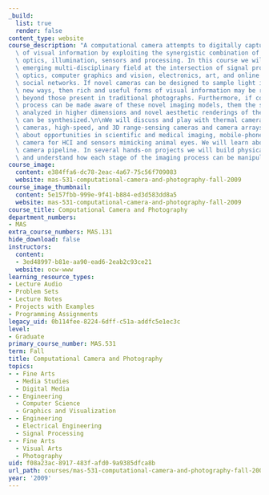 ```yaml
---
_build:
  list: true
  render: false
content_type: website
course_description: "A computational camera attempts to digitally capture the essence\
  \ of visual information by exploiting the synergistic combination of task-specific\
  \ optics, illumination, sensors and processing. In this course we will study this\
  \ emerging multi-disciplinary field at the intersection of signal processing, applied\
  \ optics, computer graphics and vision, electronics, art, and online sharing through\
  \ social networks. If novel cameras can be designed to sample light in radically\
  \ new ways, then rich and useful forms of visual information may be recorded \u2014\
  \ beyond those present in traditional photographs. Furthermore, if computational\
  \ process can be made aware of these novel imaging models, them the scene can be\
  \ analyzed in higher dimensions and novel aesthetic renderings of the visual information\
  \ can be synthesized.\n\nWe will discuss and play with thermal cameras, multi-spectral\
  \ cameras, high-speed, and 3D range-sensing cameras and camera arrays. We will learn\
  \ about opportunities in scientific and medical imaging, mobile-phone based photography,\
  \ camera for HCI and sensors mimicking animal eyes. We will learn about the complete\
  \ camera pipeline. In several hands-on projects we will build physical imaging prototypes\
  \ and understand how each stage of the imaging process can be manipulated.\n"
course_image:
  content: e384ffa6-dc78-2eac-4a67-75c56f709083
  website: mas-531-computational-camera-and-photography-fall-2009
course_image_thumbnail:
  content: 5e157fbb-999e-9f41-b884-ed3d583dd8a5
  website: mas-531-computational-camera-and-photography-fall-2009
course_title: Computational Camera and Photography
department_numbers:
- MAS
extra_course_numbers: MAS.131
hide_download: false
instructors:
  content:
  - 3ed48997-b81e-aa90-ead6-2eab2c93ce21
  website: ocw-www
learning_resource_types:
- Lecture Audio
- Problem Sets
- Lecture Notes
- Projects with Examples
- Programming Assignments
legacy_uid: 0b114fee-8224-6dff-c51a-addfc5e1ec3c
level:
- Graduate
primary_course_number: MAS.531
term: Fall
title: Computational Camera and Photography
topics:
- - Fine Arts
  - Media Studies
  - Digital Media
- - Engineering
  - Computer Science
  - Graphics and Visualization
- - Engineering
  - Electrical Engineering
  - Signal Processing
- - Fine Arts
  - Visual Arts
  - Photography
uid: f08a23ac-8917-483f-afd0-9a9385dfca8b
url_path: courses/mas-531-computational-camera-and-photography-fall-2009
year: '2009'
---
```


